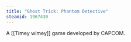 ```yaml
---
title: "Ghost Trick: Phantom Detective"
steamid: 1967430
---
```

A [[Timey wimey]] game developed by CAPCOM.